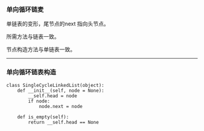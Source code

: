 ### 单向循环链麦

单链表的变形，尾节点的next 指向头节点。

所需方法与链表一致。

节点构造方法与单链表一致。

---

### 单向循环链表构造

```
class SingleCycleLinkedList(object):
    def __init__(self, node = None):
        __self.head = node
        if node:
            node.next = node
    
    def is_empty(self):
        return __self.head == None
    
    
```
